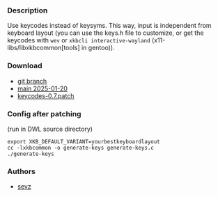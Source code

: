 ### Description
Use keycodes instead of keysyms. This way, input is independent from keyboard
layout (you can use the keys.h file to customize, or get the keycodes with
`wev` or `xkbcli interactive-wayland` (x11-libs/libxkbcommon[tools] in gentoo)).

### Download
- [git branch](https://codeberg.org/sevz/dwl/src/branch/keycodes)
- [main 2025-01-20](/dwl/dwl-patches/raw/branch/main/patches/keycodes/keycodes.patch)
- [keycodes-0.7.patch](/dwl/dwl-patches/raw/branch/main/patches/keycodes/keycodes-0.7.patch)

### Config after patching 
(run in DWL source directory)
```
export XKB_DEFAULT_VARIANT=yourbestkeyboardlayout
cc -lxkbcommon -o generate-keys generate-keys.c
./generate-keys
```

### Authors
- [sevz](https://codeberg.org/sevz)
